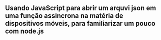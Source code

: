 ## Usando JavaScript para abrir um arquvi json em uma função assincrona na matéria de dispositivos móveis, para familiarizar um pouco com node.js
